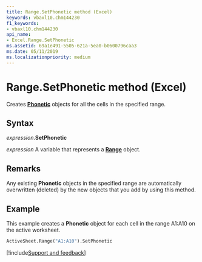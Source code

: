 ```yaml
---
title: Range.SetPhonetic method (Excel)
keywords: vbaxl10.chm144230
f1_keywords:
- vbaxl10.chm144230
api_name:
- Excel.Range.SetPhonetic
ms.assetid: 69a1e491-5505-621a-5ea0-b0600796caa3
ms.date: 05/11/2019
ms.localizationpriority: medium
---
```



# Range.SetPhonetic method (Excel)

Creates **[Phonetic](Excel.Phonetic.md)** objects for all the cells in the specified range.


## Syntax

_expression_.**SetPhonetic**

_expression_ A variable that represents a **[Range](excel.range(object).md)** object.


## Remarks

Any existing **Phonetic** objects in the specified range are automatically overwritten (deleted) by the new objects that you add by using this method.


## Example

This example creates a **Phonetic** object for each cell in the range A1:A10 on the active worksheet.

```vb
ActiveSheet.Range("A1:A10").SetPhonetic
```



[!include[Support and feedback](~/includes/feedback-boilerplate.md)]